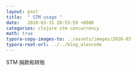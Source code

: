 ```yaml
---
layout: post
title:  " STM usage "
date:   2018-03-31 20:55:59 +0800
categories: clojure stm concurrency
math: true
typora-copy-images-to: ../assets/images/2018-03
typora-root-url: ../../blog_alexcode
---
```



STM 捐款和转账

 <script src="https://gist.github.com/foxlog/7fbac99fcabb8a64fc71fb0020e24e4a.js"></script>






